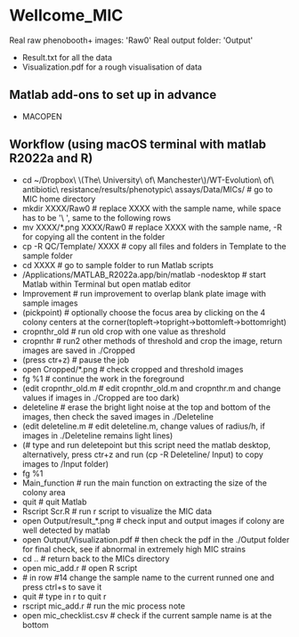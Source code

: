 # Wellcome_MIC

Real raw phenobooth+ images: 'Raw0'
Real output folder: 'Output'
- Result.txt for all the data
- Visualization.pdf for a rough visualisation of data

## Matlab add-ons to set up in advance
- MACOPEN

## Workflow (using macOS terminal with matlab R2022a and R)
- cd ~/Dropbox\ \\(The\ University\ of\ Manchester\\)/WT-Evolution\ of\ antibiotic\ resistance/results/phenotypic\ assays/Data/MICs/ # go to MIC home directory
- mkdir XXXX/Raw0 # replace XXXX with the sample name, while space has to be '\ ', same to the following rows
- mv XXXX/*.png XXXX/Raw0 # replace XXXX with the sample name, -R for copying all the content in the folder
- cp -R QC/Template/ XXXX  # copy all files and folders in Template to the sample folder
- cd XXXX # go to sample folder to run Matlab scripts
- /Applications/MATLAB_R2022a.app/bin/matlab -nodesktop # start Matlab within Terminal but open matlab editor
- Improvement # run improvement to overlap blank plate image with sample images
- (pickpoint) # optionally choose the focus area by clicking on the 4 colony centers at the corner(topleft->topright->bottomleft->bottomright)
- cropnthr_old # run old crop with one value as threshold
- cropnthr # run2 other methods of threshold and crop the image, return images are saved in ./Cropped
- (press ctr+z) # pause the job
- open Cropped/*.png # check cropped and threshold images
- fg %1 # continue the work in the foreground
- (edit cropnthr_old.m # edit cropnthr_old.m and cropnthr.m and change values if images in ./Cropped are too dark)
- deleteline # erase the bright light noise at the top and bottom of the images, then check the saved images in ./Deleteline
- (edit deleteline.m # edit deleteline.m, change values of radius/h,  if images in ./Deleteline remains light lines)
- (# type and run deletepoint but this script need the matlab desktop, alternatively, press ctr+z and run (cp -R Deleteline/ Input) to copy images to /Input folder)
- fg %1
- Main_function # run the main function on extracting the size of the colony area
- quit # quit Matlab
- Rscript Scr.R # run r script to visualize the MIC data
- open Output/result_*.png # check input and output images if colony are well detected by matlab
- open Output/Visualization.pdf # then check the pdf in the ./Output folder for final check, see if abnormal in extremely high MIC strains
- cd .. # return back to the MICs directory
- open mic_add.r # open R script
- \# in row #14 change the sample name to the current runned one and press ctrl+s to save it
- quit # type in r to quit r
- rscript mic_add.r # run the mic process note
- open mic_checklist.csv # check if the current sample name is at the bottom
